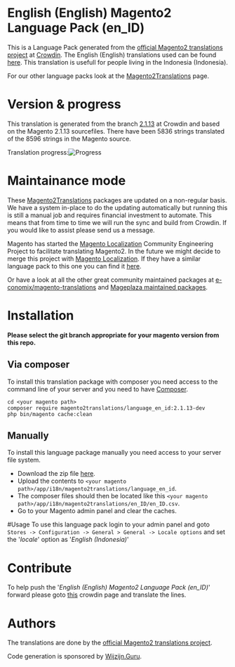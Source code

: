 # English (English) Magento2 Language Pack (en_ID)
This is a Language Pack generated from the [official Magento2 translations project](https://crowdin.com/project/magento-2) at [Crowdin](https://crowdin.com).
The English (English) translations used can be found [here](https://crowdin.com/project/magento-2/en-id).
This translation is usefull for people living in the Indonesia (Indonesia).

For our other language packs look at the [Magento2Translations](http://magento2translations.github.io/) page.

# Version & progress
This translation is generated from the branch [2.1.13](https://crowdin.com/project/magento-2/en-id#/2.1.13) at Crowdin and based on the Magento 2.1.13 sourcefiles.
There have been  5836 strings translated of the 8596 strings in the Magento source.

Translation progress:![Progress](http://progressed.io/bar/68)

# Maintainance mode
These [Magento2Translations](http://magento2translations.github.io/) packages are updated on a non-regular basis. We have a system in-place to do the updating automatically but running this is still a manual job and requires financial investment to automate.
This means that from time to time we will run the sync and build from Crowdin. If you would like to assist please send us a message.

Magento has started the [Magento Localization](https://github.com/magento-l10n) Community Engineering Project to facilitate translating Magento2.
In the future we might decide to merge this project with [Magento Localization](https://github.com/magento-l10n).
If they have a similar language pack to this one you can find it [here](https://github.com/magento-l10n/language-en_ID).

Or have a look at all the other great community maintained packages at [e-conomix/magento-translations](https://github.com/e-conomix/magento-translations) and [Mageplaza maintained packages](https://github.com/mageplaza?q=language).

# Installation
**Please select the git branch appropriate for your magento version from this repo.**
## Via composer
To install this translation package with composer you need access to the command line of your server and you need to have [Composer](https://getcomposer.org).
```
cd <your magento path>
composer require magento2translations/language_en_id:2.1.13-dev
php bin/magento cache:clean
```
## Manually
To install this language package manually you need access to your server file system.
* Download the zip file [here](https://github.com/Magento2Translations/language_en_id/archive/2.1.13.zip).
* Upload the contents to `<your magento path>/app/i18n/magento2translations/language_en_id`.
* The composer files should then be located like this `<your magento path>/app/i18n/magento2translations/en_ID/en_ID.csv`.
* Go to your Magento admin panel and clear the caches.

#Usage
To use this language pack login to your admin panel and goto `Stores -> Configuration -> General > General -> Locale options` and set the '*locale*' option as '*English (Indonesia)*'

# Contribute
To help push the '*English (English) Magento2 Language Pack (en_ID)*' forward please goto [this](https://crowdin.com/project/magento-2/en-id) crowdin page and translate the lines.

# Authors
The translations are done by the [official Magento2 translations project](https://crowdin.com/project/magento-2).

Code generation is sponsored by [Wijzijn.Guru](http://www.wijzijn.guru/).
